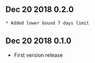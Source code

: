 ## Dec 20 2018 0.2.0
    * Added lower bound 7 days limit
    
## Dec 20 2018 0.1.0
    
   * First version release
